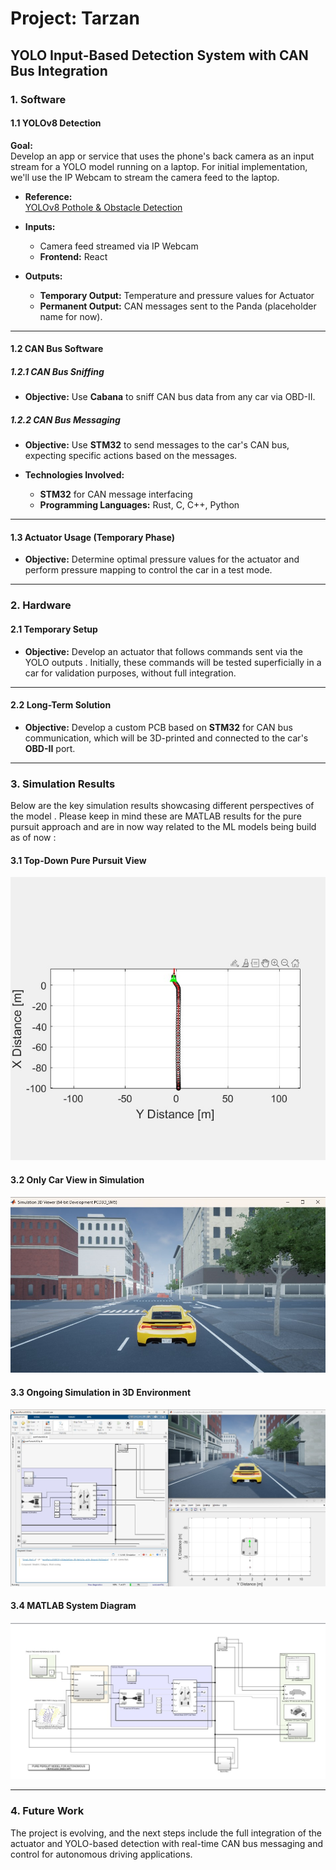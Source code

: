 
# Project: Tarzan

## YOLO Input-Based Detection System with CAN Bus Integration

### 1. Software

#### 1.1 YOLOv8 Detection

**Goal:**  
Develop an app or service that uses the phone's back camera as an input stream for a YOLO model running on a laptop. For initial implementation, we'll use the IP Webcam to stream the camera feed to the laptop.

- **Reference:**  
  [YOLOv8 Pothole & Obstacle Detection](https://www.youtube.com/watch?v=zgbPj4lSc58&list=PL1u-h-YIOL0sZJsku-vq7cUGbqDEeDK0a)

- **Inputs:**
  - Camera feed streamed via IP Webcam
  - **Frontend:** React

- **Outputs:**
  - **Temporary Output:** Temperature and pressure values for Actuator
  - **Permanent Output:** CAN messages sent to the Panda (placeholder name for now).

---

#### 1.2 CAN Bus Software

##### 1.2.1 CAN Bus Sniffing

- **Objective:** Use **Cabana** to sniff CAN bus data from any car via OBD-II.
  
##### 1.2.2 CAN Bus Messaging

- **Objective:** Use **STM32** to send messages to the car's CAN bus, expecting specific actions based on the messages.

- **Technologies Involved:**
  - **STM32** for CAN message interfacing
  - **Programming Languages:** Rust, C, C++, Python
  

---

#### 1.3 Actuator Usage (Temporary Phase)

- **Objective:** Determine optimal pressure values for the actuator and perform pressure mapping to control the car in a test mode. 

---

### 2. Hardware

#### 2.1 Temporary Setup

- **Objective:** Develop an actuator that follows commands sent via the YOLO outputs . Initially, these commands will be tested superficially in a car for validation purposes, without full integration.

---

#### 2.2 Long-Term Solution

- **Objective:** Develop a custom PCB based on **STM32** for CAN bus communication, which will be 3D-printed and connected to the car's **OBD-II** port.

---

### 3. Simulation Results

Below are the key simulation results showcasing different perspectives of the model . Please keep in mind these are MATLAB results for the pure pursuit approach and are in now way related to the ML models being build as of now :

#### 3.1 Top-Down Pure Pursuit View

![Pure Pursuit Top-Down View](./Simulation_Results/Pure_Pursuit_top_Down.jpg)

#### 3.2 Only Car View in Simulation

![Car View](./Simulation_Results/only_car.jpg)

#### 3.3 Ongoing Simulation in 3D Environment

![Simulation Ongoing](./Simulation_Results/Simulation_ongoing.jpg)

#### 3.4 MATLAB System Diagram

![MATLAB System Diagram](./Simulation_Results/system_diag_MATLAB.jpg)

---

### 4. Future Work

The project is evolving, and the next steps include the full integration of the actuator and YOLO-based detection with real-time CAN bus messaging and control for autonomous driving applications.

